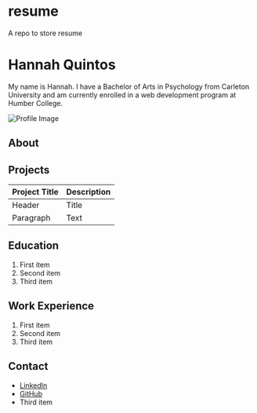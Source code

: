 # resume
A repo to store resume

# Hannah Quintos
My name is Hannah. I have a Bachelor of Arts in Psychology from Carleton University and am currently enrolled in a web development program at Humber College.

![Profile Image](/Desktop/profilePic.jpg)

## About

## Projects
| Project Title | Description |
| ----------- | ----------- |
| Header | Title |
| Paragraph | Text |

## Education
1. First item
2. Second item
3. Third item

## Work Experience
1. First item
2. Second item
3. Third item

## Contact
- [LinkedIn]([https://www.example.com](https://ca.linkedin.com/in/hannah-quintos-572a99210)https://ca.linkedin.com/in/hannah-quintos-572a99210)
- [GitHub](https://www.example.com)
- Third item
